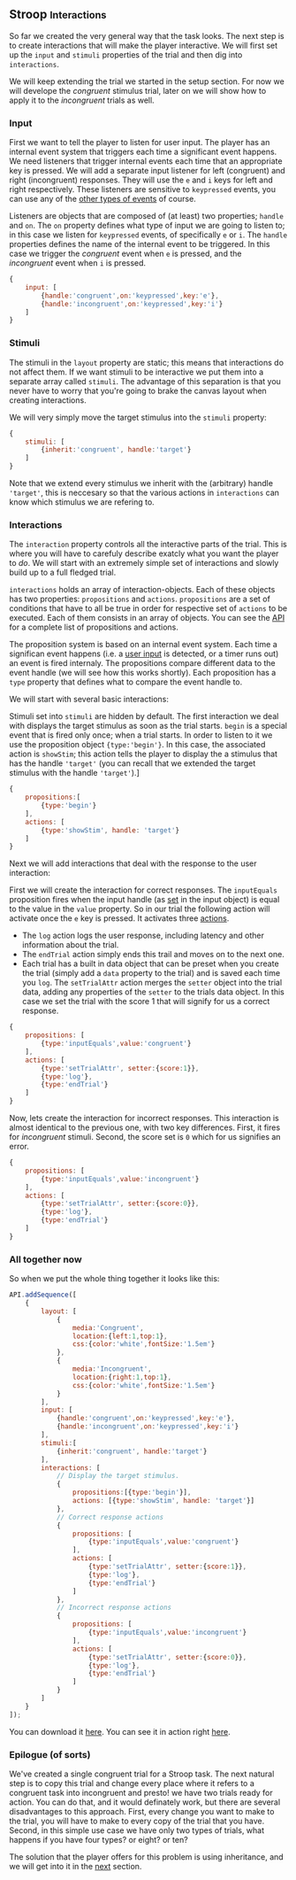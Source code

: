 ## Stroop <small>Interactions</small>
So far we created the very general way that the task looks. The next step is to create interactions that will make the player interactive. We will first set up the `input` and `stimuli` properties of the trial and then dig into `interactions`.

We will keep extending the trial we started in the setup section. For now we will develope the *congruent* stimulus trial, later on we will show how to apply it to the *incongruent* trials as well.

### Input
First we want to tell the player to listen for user input. The player has an internal event system that triggers each time a significant event happens. We need listeners that trigger internal events each time that an appropriate key is pressed. We will add a separate input listener for left (congruent) and right (incongruent) responses. They will use the `e` and `i` keys for left and right respectively. These listeners are sensitive to `keypressed` events, you can use any of the [other types of events](./API.md#input) of course.

Listeners are objects that are composed of (at least) two properties; `handle` and `on`. The `on` property defines what type of input we are going to listen to; in this case we listen for `keypressed` events, of specifically `e` or `i`. The `handle` properties defines the name of the internal event to be triggered. In this case we trigger the *congruent* event when `e` is pressed, and the *incongruent* event when `i` is pressed.

```js
{
	input: [
		{handle:'congruent',on:'keypressed',key:'e'},
		{handle:'incongruent',on:'keypressed',key:'i'}
	]
}
```

### Stimuli
The stimuli in the `layout` property are static; this means that interactions do not affect them. If we want stimuli to be interactive we put them into a separate array called `stimuli`. The advantage of this separation is that you never have to worry that you're going to brake the canvas layout when creating interactions.

We will very simply move the target stimulus into the `stimuli` property:

```js
{
	stimuli: [
		{inherit:'congruent', handle:'target'}
	]
}
```

Note that we extend every stimulus we inherit with the (arbitrary) handle `'target'`, this is neccesary so that the various actions in `interactions` can know which stimulus we are refering to.

### Interactions
The `interaction` property controls all the interactive parts of the trial. This is where you will have to carefuly describe exatcly what you want the player to *do*. We will start with an extremely simple set of interactions and slowly build up to a full fledged trial.

`interactions` holds an array of interaction-objects. Each of these objects has two properties: `propositions` and `actions`. `propositions` are a set of conditions that have to all be true in order for respective set of `actions` to be executed. Each of them consists in an array of objects. You can see the [API](./API.md#interactions) for a complete list of propositions and actions.

The proposition system is based on an internal event system. Each time a significan event happens (i.e. a [user input](#input) is detected, or a timer runs out) an event is fired internaly. The propositions compare different data to the event handle (we will see how this works shortly). Each proposition has a `type` property that defines what to compare the event handle to.

We will start with several basic interactions:

Stimuli set into `stimuli` are hidden by default. The first interaction we deal with displays the target stimulus as soon as the trial starts. `begin` is a special event that is fired only once; when a trial starts. In order to listen to it we use the proposition object `{type:'begin'}`. In this case, the associated action is `showStim`; this action tells the player to display the a stimulus that has the handle `'target'` (you can recall that we extended the target stimulus with the handle `'target'`).]

```js
{
	propositions:[
		{type:'begin'}
	],
	actions: [
		{type:'showStim', handle: 'target'}
	]
}
```
Next we will add interactions that deal with the response to the user interaction:

First we will create the interaction for correct responses. The `inputEquals` proposition fires when the input handle (as [set](#input) in the input object) is equal to the value in the `value` property. So in our trial the following action will activate once the `e` key is pressed. It activates three [actions](./API.md#interactions-actions).

* The `log` action logs the user response, including latency and other information about the trial.
* The `endTrial` action simply ends this trail and moves on to the next one.
* Each trial has a built in data object that can be preset when you create the trial (simply add a `data` property to the trial) and is saved each time you `log`. The `setTrialAttr` action merges the `setter` object into the trial data, adding any properties of the `setter` to the trials data object. In this case we set the trial with the score 1 that will signify for us a correct response.

```js
{
	propositions: [
		{type:'inputEquals',value:'congruent'}
	],
	actions: [
		{type:'setTrialAttr', setter:{score:1}},
		{type:'log'},
		{type:'endTrial'}
	]
}
```

Now, lets create the interaction for incorrect responses. This interaction is almost identical to the previous one, with two key differences. First, it fires for *incongruent* stimuli. Second, the score set is `0` which for us signifies an error.

```js
{
	propositions: [
		{type:'inputEquals',value:'incongruent'}
	],
	actions: [
		{type:'setTrialAttr', setter:{score:0}},
		{type:'log'},
		{type:'endTrial'}
	]
}
```

### All together now
So when we put the whole thing together it looks like this:

```js
API.addSequence([
	{
		layout: [
			{
				media:'Congruent',
				location:{left:1,top:1},
				css:{color:'white',fontSize:'1.5em'}
			},
			{
				media:'Incongruent',
				location:{right:1,top:1},
				css:{color:'white',fontSize:'1.5em'}
			}
		],
		input: [
			{handle:'congruent',on:'keypressed',key:'e'},
			{handle:'incongruent',on:'keypressed',key:'i'}
		],
		stimuli:[
			{inherit:'congruent', handle:'target'}
		],
		interactions: [
			// Display the target stimulus.
			{
				propositions:[{type:'begin'}],
				actions: [{type:'showStim', handle: 'target'}]
			},
			// Correct response actions
			{
				propositions: [
					{type:'inputEquals',value:'congruent'}
				],
				actions: [
					{type:'setTrialAttr', setter:{score:1}},
					{type:'log'},
					{type:'endTrial'}
				]
			},
			// Incorrect response actions
			{
				propositions: [
					{type:'inputEquals',value:'incongruent'}
				],
				actions: [
					{type:'setTrialAttr', setter:{score:0}},
					{type:'log'},
					{type:'endTrial'}
				]
			}
		]
	}
]);
```

You can download it [here](../../resources/tutorials/js/stroop-interactions.js). You can see it in action right [here](#{player}../resources/tutorials/js/stroop-interactions.js).

### Epilogue (of sorts)
We've created a single congruent trial for a Stroop task. The next natural step is to copy this trial and change every place where it refers to a congruent task into incongruent and presto! we have two trials ready for action. You can do that, and it would definately work, but there are several disadvantages to this approach. First, every change you want to make to the trial, you will have to make to every copy of the trial that you have. Second, in this simple use case we have only two types of trials, what happens if you have four types? or eight? or ten?

The solution that the player offers for this problem is using inheritance, and we will get into it in the [next](./stroop-inheritance.html) section.